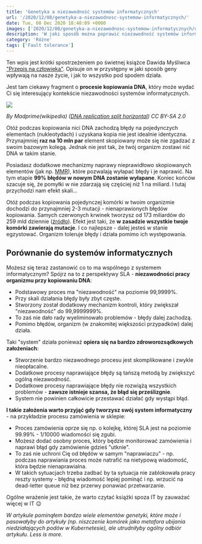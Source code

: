 ```yaml
---
title: 'Genetyka a niezawodność systemów informatycznych'
url: '/2020/12/08/genetyka-a-niezawodnosc-systemow-informatycznych/'
date: Tue, 08 Dec 2020 18:40:09 +0000
images: ['2020/12/08/genetyka-a-niezawodnosc-systemow-informatycznych/dna.jpg']
description: 'W jaki sposób można poprawić niezawodność systemów informatycznych? Odpowiedź tkwi w genach...'
category: 'Różne'
tags: ['Fault tolerance']
---
```


Ten wpis jest krótki spostrzeżeniem po świetnej książce Dawida Myśliwca ["Przepis na człowieka"](https://lubimyczytac.pl/ksiazka/4917880/przepis-na-czlowieka-czyli-krotki-wstep-do-odpowiedzi-na-pytanie-dlaczego-jestesmy-jacy-jestesmy). Opisuje on w przystępny w jaki sposób geny wpływają na nasze życie, i jak to wszystko pod spodem działa.

Jest tam ciekawy fragment o **procesie kopiowania DNA**, który może wydać Ci się interesujący kontekście niezawodności systemów informatycznych.

[![](https://upload.wikimedia.org/wikipedia/commons/3/33/DNA_replication_split_horizontal.svg)](https://upload.wikimedia.org/wikipedia/commons/3/33/DNA_replication_split_horizontal.svg)

*By Madprime(wikipedia) ([DNA replication split horizontal](https://commons.wikimedia.org/wiki/File:DNA_replication_split_horizontal.svg?uselang=en)) CC BY-SA 2.0*

Otóż podczas kopiowania nici DNA zachodzą błędy na pojedynczych elementach (nukleotydach) i uzyskana kopia nie jest idealnie identyczna. Przynajmniej **raz na 10 mln par** element skopiowany może się nie zgadzać z swoim bazowym kolegą. Jednak nie jest tak, że twój organizm zostawi nić DNA w takim stanie.

Posiadasz dodatkowe mechanizmy naprawy nieprawidłowo skopiowanych elementów (jak np. [MMR](https://en.wikipedia.org/wiki/DNA_mismatch_repair)), które pozwalają wyłapać błędy i je naprawić. Na tym etapie **99% błędów w nowym DNA zostanie wyłapane**. Koniec końców szacuje się, że pomyłki w nie zdarzają się częściej niż 1 na miliard. I tutaj przychodzi nam efekt skali...

Otóż podczas kopiowania pojedynczej komórki w twoim organizmie dochodzi do przynajmniej 2-3 mutacji - nienaprawionych błędów kopiowania. Samych czerwonych krwinek tworzysz od 173 miliardów do 259 mld dziennie ([źródło](https://www.healthline.com/health/number-of-cells-in-body#daily-production)). Efekt jest taki, że **w zasadzie wszystkie twoje komórki zawierają mutacje**. I co najlepsze - dalej jesteś w stanie egzystować. Organizm toleruje błędy i działa pomimo ich występowania.

## Porównanie do systemów informatycznych
Możesz się teraz zastanowić co to ma wspólnego z systemem informatycznym? Spójrz na to z perspektywy SLA - **niezawodności pracy organizmu przy kopiowaniu DNA**:

- Podstawowy proces ma "niezawodność" na poziomie 99,9999%.
- Przy skali działania błędy były zbyt częste.
- Stworzony został dodatkowy mechanizm kontroli, który zwiększał "niezawodność" do 99,9999999%.
- To zaś nie dało rady wyeliminowało problemów - błędy dalej zachodzą.
- Pomimo błędów, organizm (w znakomitej większości przypadków) dalej działa.

Taki "system" działa ponieważ **opiera się na bardzo zdroworozsądkowych założeniach**:
- Stworzenie bardzo niezawodnego procesu jest skomplikowane i zwykle nieopłacalne.
- Dodatkowe procesy naprawiające błędy są tańszą metodą by zwiększyć ogólną niezawodność.
- Dodatkowe procesy naprawiające błędy nie rozwiążą wszystkich problemów - **zawsze istnieje szansa, że błąd się prześlizgnie**.
-  System nie powinien całkowicie przestawać działać gdy wystąpi błąd.

**I takie założenia warto przyjąć gdy tworzysz swój system informatyczny** - na przykładzie procesu zamówienia w sklepie:
- Proces zamówienia oprze się np. o kolejkę, której SLA jest na poziomie 99.99% - 1/10000 wiadomości się zgubi.
- Możesz dodać osobny proces, który będzie monitorować zamówienia i naprawi błąd gdy zamówienie gdzieś "utknie".
- To zaś nie uchroni Cię od błędów w samym "naprawiaczu" - np. podczas naprawiania proces może natrafić na nietypową wiadomość, która będzie nienaprawialna.
- W takich sytuacjach trzeba zadbać by ta sytuacja nie zablokowała pracy reszty systemy - błędną wiadomość lepiej pominąć i np. wrzucić na dead-letter queue niż bez przerwy ponawiać przetwarzanie. 

Ogólne wrażenie jest takie, że warto czytać książki spoza IT by zauważać więcej w IT 😉

*W artykule pominąłem bardzo wiele elementów genetyki, które może i pasowałyby do artykuły (np. niszczenie komórek jako metafora ubijania niedziałających podów w Kubernetesie), ale utrudniłyby ogólny odbiór artykułu. Less is more.*